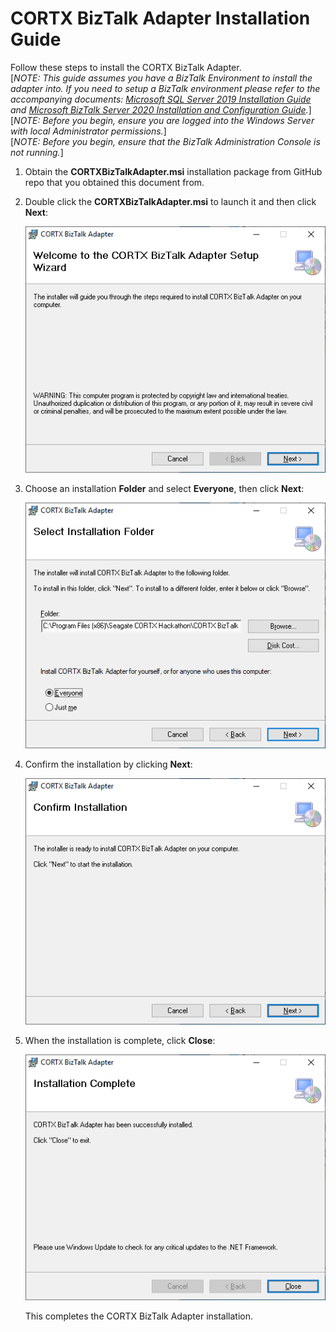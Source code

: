 # CORTX BizTalk Adapter Installation Guide  
Follow these steps to install the CORTX BizTalk Adapter.   
[*NOTE: This guide assumes you have a BizTalk Environment to install the adapter into. If you need to setup a BizTalk environment please refer to the accompanying documents:  [Microsoft SQL Server 2019 Installation Guide](./Microsoft%20SQL%20Server%202019%20Installation%20Guide.md) and [Microsoft BizTalk Server 2020 Installation and Configuration Guide](./Microsoft%20BizTalk%20Server%20Installation%20and%20Configuration%20Guide.md).*]  
[*NOTE: Before you begin, ensure you are logged into the Windows Server with local Administrator permissions.*]  
[*NOTE: Before you begin, ensure that the BizTalk Administration Console is not running.*]  


1.  Obtain the **CORTXBizTalkAdapter.msi** installation package from GitHub repo
    that you obtained this document from.

2.  Double click the **CORTXBizTalkAdapter.msi** to launch it and then click
    **Next**:  
    
    ![](media/20d22e628f4f5a3fd75dc6aee963c8a1.png)

3.  Choose an installation **Folder** and select **Everyone**, then click
    **Next**:  
    
    ![](media/5c9433a1c57d235582bc80794d0a674c.png)

4.  Confirm the installation by clicking **Next**:  
    
    ![](media/426b11d8ebf5efcc869b1642a4e57b66.png)

5.  When the installation is complete, click **Close**:  
    
    ![](media/dad50d9c55dc05613f0317b591418505.png)  
    
    This completes the CORTX BizTalk Adapter installation.
